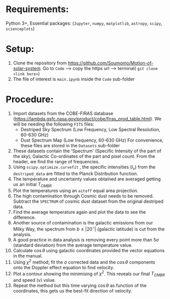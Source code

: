 # Requirements:

Python 3+, Essential packages: (`Jupyter`, `numpy`, `matplotlib`, `astropy`, `scipy`, `scienceplots`)

# Setup:

1. Clone the repository from https://github.com/Soumomo/Motion-of-solar-system.
    Go to `Code` --> copy the https url --> terminal( `git clone <link here>`)
2. The file of interest is `main.ipynb` inside the `Code` sub-folder
# Procedure:

1.  Import datasets from the COBE-FIRAS database (https://lambda.gsfc.nasa.gov/product/cobe/firas_prod_table.html).
	We will be needing the following `FITS` files:
	* Destriped Sky Spectrum (Low Frequency, Low Spectral Resolution, 60-630 GHz)
	* Dust Spectrum Map (Low frequency, 60-630 GHz)
	For convenience, these files are stored in the `Datasets` sub-folder
2. These datasets contain the 'Spectrum' (Specific Intensity of the part of the sky), Galactic Co-ordinates of the part and pixel count. From the header, we find the range of frequencies.
3. Using `scipy.optimize.curvefit` , the specific intensities ($I_v$) from the `destriped_data` are fitted to the Planck Distribution function.
4. The temperature and uncertainty values obtained are averaged getting us an initial $T_{CMBR}$ 
5. Plot the temperatures using an `aitoff` equal area projection. 
6. The high contamination through Cosmic dust needs to be removed. Subtract the `SPECTRUM` of cosmic dust dataset from the original destriped data.
7. Find the average temperature again and plot the data to see the difference. 
8. Another source of contamination is the galactic emissions from our Milky Way, the spectrum from $b \le |20^{\circ}|$ (galactic latitude) is cut from the analysis.
9. A good practice in data analysis is removing every point more than $5\sigma$ (standard deviation) from the average temperature value.
10. Calculate $\cos \theta$ using galactic coordinates provided the vector equations in the manual.
11. Using $\chi^2$ method, fit the $\sigma$ corrected data and the $\cos \theta$ components onto the Doppler effect equation to find velocity.
12. Plot a contour showing the minimising of $\chi^2$. This reveals our final $T_{CMBR}$ and speed (v) vslue.
13. Repeat the method but this time varying $\cos \theta$ as function of the coordinates, this gets us the best-fit direction of velocity. 